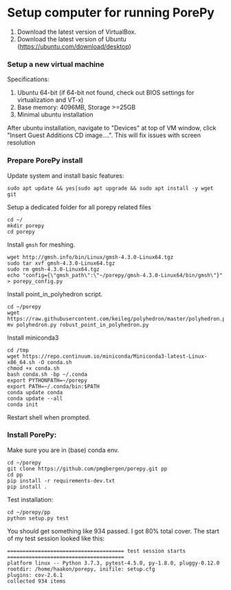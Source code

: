 # Setup computer for running PorePy
1. Download the latest version of VirtualBox.
2. Download the latest version of Ubuntu (https://ubuntu.com/download/desktop)

### Setup a new virtual machine
Specifications: 
1. Ubuntu 64-bit (if 64-bit not found, check out BIOS settings for virtualization and VT-x)
2. Base memory: 4096MB, Storage >=25GB
3. Minimal ubuntu installation

After ubuntu installation, navigate to "Devices" at top of VM window, click "Insert Guest Additions CD image....". This will fix issues with screen resolution

### Prepare PorePy install
Update system and install basic features:
```
sudo apt update && yes|sudo apt upgrade && sudo apt install -y wget git
```

Setup a dedicated folder for all porepy related files
```
cd ~/ 
mkdir porepy
cd porepy
```

Install `gmsh` for meshing.
```
wget http://gmsh.info/bin/Linux/gmsh-4.3.0-Linux64.tgz
sudo tar xvf gmsh-4.3.0-Linux64.tgz
sudo rm gmsh-4.3.0-Linux64.tgz
echo "config={\"gmsh_path\":\"~/porepy/gmsh-4.3.0-Linux64/bin/gmsh\"}" > porepy_config.py
```

Install point_in_polyhedron script.
```
cd ~/porepy
wget https://raw.githubusercontent.com/keileg/polyhedron/master/polyhedron.py
mv polyhedron.py robust_point_in_polyhedron.py
```

Install miniconda3
```
cd /tmp
wget https://repo.continuum.io/miniconda/Miniconda3-latest-Linux-x86_64.sh -O conda.sh
chmod +x conda.sh
bash conda.sh -bp ~/.conda
export PYTHONPATH=~/porepy
export PATH=~/.conda/bin:$PATH
conda update conda
conda update --all
conda init
```
Restart shell when prompted.

### Install PorePy:
Make sure you are in (base) conda env.
```
cd ~/porepy
git clone https://github.com/pmgbergen/porepy.git pp
cd pp
pip install -r requirements-dev.txt
pip install .
```

Test installation:
```
cd ~/porepy/pp
python setup.py test
```

You should get something like 934 passed. I got 80% total cover.
The start of my test session looked like this:
```
====================================== test session starts ======================================
platform linux -- Python 3.7.3, pytest-4.5.0, py-1.8.0, pluggy-0.12.0
rootdir: /home/haakon/porepy, inifile: setup.cfg
plugins: cov-2.6.1
collected 934 items
```

